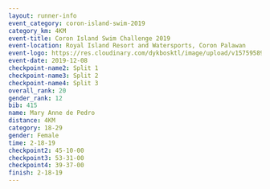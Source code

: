 ```yaml
--- 
layout: runner-info 
event_category: coron-island-swim-2019 
category_km: 4KM 
event-title: Coron Island Swim Challenge 2019 
event-location: Royal Island Resort and Watersports, Coron Palawan 
event-logo: https://res.cloudinary.com/dykbosktl/image/upload/v1575958949/Logo/Coron.jpg 
event-date: 2019-12-08 
checkpoint-name2: Split 1 
checkpoint-name3: Split 2 
checkpoint-name4: Split 3 
overall_rank: 20
gender_rank: 12
bib: 415
name: Mary Anne de Pedro
distance: 4KM
category: 18-29
gender: Female
time: 2-18-19
checkpoint2: 45-10-00
checkpoint3: 53-31-00
checkpoint4: 39-37-00
finish: 2-18-19
--- 
```

